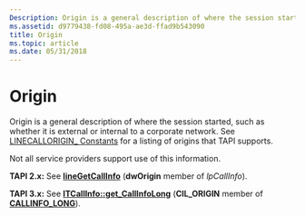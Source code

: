 ```yaml
---
Description: Origin is a general description of where the session started, such as whether it is external or internal to a corporate network. See LINECALLORIGIN\_ Constants for a listing of origins that TAPI supports.
ms.assetid: d9779438-fd08-495a-ae3d-ffad9b543090
title: Origin
ms.topic: article
ms.date: 05/31/2018
---
```


# Origin

Origin is a general description of where the session started, such as whether it is external or internal to a corporate network. See [LINECALLORIGIN\_ Constants](./linecallorigin--constants.md) for a listing of origins that TAPI supports.

Not all service providers support use of this information.

**TAPI 2.x:** See [**lineGetCallInfo**](/windows/win32/api/tapi/nf-tapi-linegetcallinfo) (**dwOrigin** member of *lpCallInfo*).

**TAPI 3.x:** See [**ITCallInfo::get\_CallInfoLong**](/windows/desktop/api/tapi3if/nf-tapi3if-itcallinfo-get_callinfolong) (**CIL\_ORIGIN** member of [**CALLINFO\_LONG**](/windows/desktop/api/Tapi3if/ne-tapi3if-callinfo_long)).

 

 